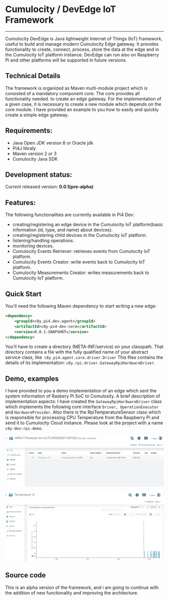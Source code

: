 # Cumulocity / DevEdge IoT Framework

------------

Cumulocity DevEdge is Java lightweight  Internet of Things (IoT) framework, useful to build and manage modern Cumulocity Edge gateway. 
It provides functionality to create, connect, process, store the data at the edge and in the Cumulocity IoT platform instance. 
DevEdge can run also on Raspberry Pi and other platforms will be supported in future versions.

## Technical Details
The framework is organized as Maven multi-module project which is consisted of a mandatory component core. The core provides all functionality needed.
to create an edge gateway. For the implementation of a given case, it is necessary to create a new module which depends on the core module.
I have provided an example to you how to easily and quickly create a simple edge gateway.

## Requirements:
- Java Open JDK version 8 or Oracle jdk
- Pi4J libraly
- Maven version 2 or 3
- Cumulocity Java SDK

## Development status:
Current released version: **0.0.1(pre-alpha)**

## Features:
The following functionalities are currently available in Pi4 Dev:
- creating/registering an edge device in the Cumulocity IoT platform(basic information (id, type, and name) about devices).
- creating/registering child devices in the Cumulocity IoT platform.
- listening/handling operations.
- monitoring devices.
- Cumulocity Events Retriever: retrieves events from Cumulocity IoT platform.
- Cumulocity Events Creator: write events back to Cumulocity IoT platform.
- Cumulocity Measurements Creator: writes measurements back to Cumulocity IoT platform.

## Quick Start

You'll need the following Maven dependency to start writing a new edge:

```xml
<dependency>
	<groupId>c8y.pi4.dev.agent</groupId>
	<artifactId>c8y-pi4-dev-core</artifactId>
	<version>0.0.1-SNAPSHOT</version>
</dependency>
```

You'll have to create a directory (META-INF/service) on your classpath. That directory contains a file with the fully qualified name of your abstract service class, like` c8y.pi4.agent.core.driver.Driver`
This files contains the details of its implementation: `c8y.rpi.driver.GatewayRpiHardwareDriver`.

## Demo, examples
I have provided to you a demo implementation of an edge which sent the system information of Rasbery Pi SoC  to Comulosity. 
A brief description of implementation aspects: I have created the `GatewayRpiHardwareDriver` class which implements the following core interface  `Driver, OperationExecutor` and `HardwareProvider`. Also there is the RpiTemperatureSensor class which is responsible for processing CPU Temperature from the Raspberry Pi and send it to Cumulocity Cloud instance.
Please look at the project with a name `c8y-dev-rpi-demo`.

[![Cumulocity child device](https://github.com/iqnev/resources/blob/main/4.JPG "Cumulocity child device")](https://github.com/iqnev/resources/blob/main/4.JPG "Cumulocity child device")

[![Temperature data](https://github.com/iqnev/resources/blob/main/5.JPG "Temperature data")](https://github.com/iqnev/resources/blob/main/5.JPG "Temperature data")


## Source code
This is an alpha version of the framework, and i am going to continue with the addition of new functionality and improving the architecture.
